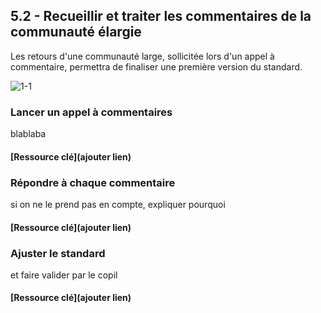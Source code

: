 ## 5.2 - Recueillir et traiter les commentaires de la communauté élargie

Les retours d'une communauté large, sollicitée lors d'un appel à commentaire, permettra de finaliser une première version du standard.   

![1-1](/images/algo/1-1.png)

### Lancer un appel à commentaires   

blablaba 

#### [Ressource clé](ajouter lien)

### Répondre à chaque commentaire     

si on ne le prend pas en compte, expliquer pourquoi  

#### [Ressource clé](ajouter lien)


### Ajuster le standard   

et faire valider par le copil 

#### [Ressource clé](ajouter lien)
